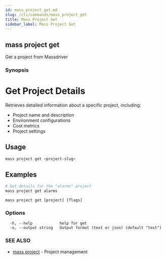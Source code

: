 ```yaml
---
id: mass_project_get.md
slug: /cli/commands/mass_project_get
title: Mass Project Get
sidebar_label: Mass Project Get
---
```

## mass project get

Get a project from Massdriver

### Synopsis

# Get Project Details

Retrieves detailed information about a specific project, including:
- Project name and description
- Environment configurations
- Cost metrics
- Project settings

## Usage

```bash
mass project get <project-slug>
```

## Examples

```bash
# Get details for the "alarms" project
mass project get alarms
```


```
mass project get [project] [flags]
```

### Options

```
  -h, --help            help for get
  -o, --output string   Output format (text or json) (default "text")
```

### SEE ALSO

* [mass project](/cli/commands/mass_project)	 - Project management
